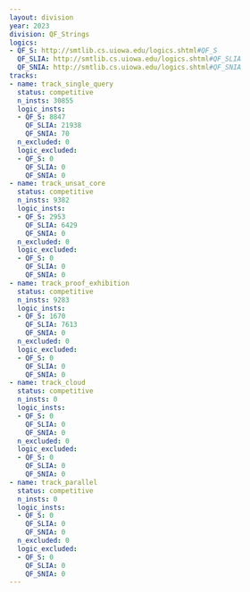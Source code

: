 ```yaml
---
layout: division
year: 2023
division: QF_Strings
logics: 
- QF_S: http://smtlib.cs.uiowa.edu/logics.shtml#QF_S
  QF_SLIA: http://smtlib.cs.uiowa.edu/logics.shtml#QF_SLIA
  QF_SNIA: http://smtlib.cs.uiowa.edu/logics.shtml#QF_SNIA
tracks:
- name: track_single_query
  status: competitive
  n_insts: 30855
  logic_insts:
  - QF_S: 8847
    QF_SLIA: 21938
    QF_SNIA: 70
  n_excluded: 0
  logic_excluded:
  - QF_S: 0
    QF_SLIA: 0
    QF_SNIA: 0
- name: track_unsat_core
  status: competitive
  n_insts: 9382
  logic_insts:
  - QF_S: 2953
    QF_SLIA: 6429
    QF_SNIA: 0
  n_excluded: 0
  logic_excluded:
  - QF_S: 0
    QF_SLIA: 0
    QF_SNIA: 0
- name: track_proof_exhibition
  status: competitive
  n_insts: 9283
  logic_insts:
  - QF_S: 1670
    QF_SLIA: 7613
    QF_SNIA: 0
  n_excluded: 0
  logic_excluded:
  - QF_S: 0
    QF_SLIA: 0
    QF_SNIA: 0
- name: track_cloud
  status: competitive
  n_insts: 0
  logic_insts:
  - QF_S: 0
    QF_SLIA: 0
    QF_SNIA: 0
  n_excluded: 0
  logic_excluded:
  - QF_S: 0
    QF_SLIA: 0
    QF_SNIA: 0
- name: track_parallel
  status: competitive
  n_insts: 0
  logic_insts:
  - QF_S: 0
    QF_SLIA: 0
    QF_SNIA: 0
  n_excluded: 0
  logic_excluded:
  - QF_S: 0
    QF_SLIA: 0
    QF_SNIA: 0
---
```


